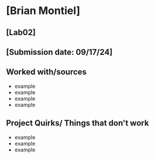 # [Brian Montiel]
## [Lab02]
## [Submission date: 09/17/24]
## Worked with/sources 
* example
* example
* example
* example
## Project Quirks/ Things that don't work
* example
* example
* example
